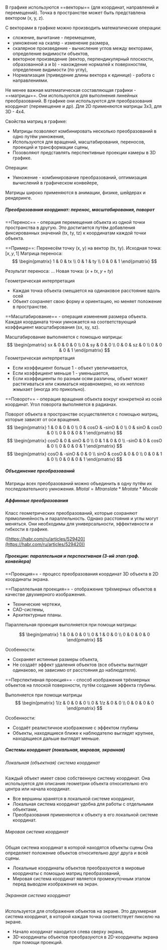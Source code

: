 В графике используются ==векторы== (для координат, направлений и перемещений). Точка в пространстве может быть представлена вектором (x, y, z).

С векторами в графике можно производить математические операции:
- сложение, вычитание - перемещение,
- умножение на скаляр - изменение размера,
- скалярное произведение - вычисление углов между векторами, определение видимости объектов,
- векторное произведение (вектор, перпендикулярный плоскости, образованной a и b) - нахождение нормалей к поверхностям, определение видимости (по углу),
- Нормализация (приведение длины вектора к единице) - работа с направлениями.

Не менее важная математическая составляющая графики - ==матрицы==. Они используются для выполнения линейных преобразований. В графике они используются для преобразования координат (перемещение и др). Для 2D применяются матрицы 3x3, для 3D - 4x4.

Свойства матриц в графике:
- Матрицы позволяют комбинировать несколько преобразований в одно путём умножения,
- Используются для вращений, масштабирования, переносов, проекций и трансформации сцены,
- Позоволяют представлять перспективные проекции камеры в 3D графике.

Операции:
- Умножение - комбинирование преобразований, оптимизация вычислений в графическом конвейере,

Матрицы широко применяются в анимации, физике, шейдерах и рендеринге.

##### Преобразования координат: перенос, масштабирования, поворот

==Перенос== - операция перемещения объекта из одной точки пространства в другую. Это достигается путём добавления фиксированных значений (tx, ty, tz) к координатам каждой точки объекта.

==Пример==: Перенесём точку (x, y) на вектор (tx, ty).
Исходная точка: $[x, y, 1]$
Матрица переноса:
$$
\begin{pmatrix}
1 & 0 & tx \\
0 & 1 & ty \\
0 & 0 & 1
\end{pmatrix}
$$

Результат переноса:
…
Новая точка: $(x + tx, y + ty)$

Геометрическая интерпретация
- Каждая точка объекта смещается на одинаковое расстояние вдоль осей
- Объект сохраняет свою форму и ориентацию, но меняет положение в пространстве.

==Масштабирование== - операция изменения размера объекта. Каждая координата точки умножается на соответствующий коэффициент масштабирования (sx, sy, sz).

Масштабирование выполняется с помощью матрицы:
$$
\begin{pmatrix}
sx & 0 & 0 & 0 \\
0 & sy & 0 & 0 \\
0 & 0 & sz & 0 \\
0 & 0 & 0 & 1
\end{pmatrix}
$$
Геометрическая интерпретация
- Если коэффициент больше 1 - объект увеличивается,
- Если коэффициент меньше 1 - уменьшается,
- Если коэффициенты по разным осям различны, объект может растягиваться или сжиматься неравномерно, но их неплохо жмыхает (иногда это прикольно).

==Поворот== - операция вращения объекта вокруг конкретной из осей координат. Угол поворота выполняется в радианах.

Поворот объекта в пространстве осуществляется с помощью матриц, которые зависят от оси вращения.
$$
\begin{pmatrix}
1 & 0 & 0 & 0 \\
0 & cosO & -sinO & 0 \\
0 & sinO & cosO & 0 \\
0 & 0 & 0 & 1
\end{pmatrix}
$$
$$
\begin{pmatrix}
cosO & 0 & sinO & 0 \\
0 & 1 & 0 & 0 \\
-sinO & 0 & cosO & 0 \\
0 & 0 & 0 & 1
\end{pmatrix}
$$
$$
\begin{pmatrix}
cosO & -sinO & 0 & 0 \\
sinO & cosO & 0 & 0 \\
0 & 0 & 1 & 0 \\
0 & 0 & 0 & 1
\end{pmatrix}
$$

##### Объединение преобразований

Матрицы всех преобразований можно объединить в одну путём их последовательного умножения.
$Mtotal = Mtranslate * Mrotate * Mscale$

##### Аффинные преобразования
Класс геометрических преобразований, которые сохраняют прямолинейность и параллельность. Однако расстояния и углы могут меняться. Они необходимы для универсальности, эффективности и гибкости в графике.

([https://habr.com/ru/articles/529420](https://habr.com/ru/articles/529420))

##### Проекции: параллельная и перспективная (3-ий этап граф. конвейера)

==Проекция== - процесс преобразования координат 3D объекта в 2D координаты экрана.

==Параллельная проекция== - отображение трёхмерных объектов в качестве двухмерного изображения.
- Технические чертежи,
- CAD-системы,
- Архитектурные планы.

Параллельная проекция выполняется при помощи матрицы:

$$
\begin{pmatrix}
1 & 0 & 0 & 0 \\
0 & 1 & 0 & 0 \\
0 & 0 & 0 & 0
\end{pmatrix}
$$

Особенности:
- Сохраняет истинные размеры объекта,
- Не создаёт эффект удаления объектов (все объекты выглядят одинаково, не зависимо от расстояния до наблюдателя).

==Перспективная проекция== - способ изображения трёхмерных объектов на плоской поверхности, путём создания эффекта глубины.

Выполняется при помощи матрицы
$$
\begin{pmatrix}
1/z & 0 & 0 & 0 \\
0 & 1/z & 0 & 0 \\
0 & 0 & 0 & 0
\end{pmatrix}
$$

Особенности:
- Создаёт реалистичное изображение с эффектом глубины
- Объекты, находящиеся ближе к наблюдателю выглядят крупнее, находящиеся дальше выглядят меньше.

##### Системы координат (локальная, мировая, экранная)

###### Локальная (объектная) система координат  

Каждый объект имеет свою собственную систему координат. Она используется для описания геометрии объекта относительно его центра или начала координат.
- Все вершины хранятся в локальной системе координат,
- Локальная система координат удобна для работы с отдельными объектами,
- Преобразования применяются к объекту в его локальной системе координат.

###### Мировая система координат

Общая система координат в которой находятся объекты сцены Она определяет положение объектов относительно друг друга и всей сцены.
- Локальные координаты объектов преобразуются в мировые координаты с помощью матриц преобразований,
- Мировая система координат является промежуточным этапом перед выводом изображения на экран.

###### Экранная система координат

Используется для отображения объектов на экране. Это двухмерная система координат, в которой каждая точка соответствует пикселю на экране.
- Начало координат находится слева сверху экрана,
- 3D-координаты объектов преобразуются в 2D-координаты экрана при помощи проекций.